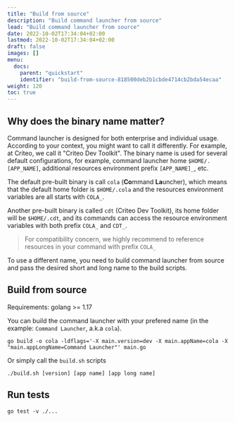 ```yaml
---
title: "Build from source"
description: "Build command launcher from source"
lead: "Build command launcher from source"
date: 2022-10-02T17:34:04+02:00
lastmod: 2022-10-02T17:34:04+02:00
draft: false
images: []
menu:
  docs:
    parent: "quickstart"
    identifier: "build-from-source-818500deb2b1cbde4714cb2bda54ecaa"
weight: 120
toc: true
---
```


## Why does the binary name matter?

Command launcher is designed for both enterprise and individual usage. According to your context, you might want to call it differently. For example, at Criteo, we call it "Criteo Dev Toolkit". The binary name is used for several default configurations, for example, command launcher home `$HOME/.[APP_NAME]`, additional resources environment prefix `[APP_NAME]_`, etc.

The default pre-built binary is call `cola` (**Co**mmand **La**uncher), which means that the default home folder is `$HOME/.cola` and the resources environment variables are all starts with `COLA_`.

Another pre-built binary is called `cdt` (Criteo Dev Toolkit), its home folder will be `$HOME/.cdt`, and its commands can access the resource environment variables with both prefix `COLA_` and `CDT_`.

> For compatibility concern, we highly recommend to reference resources in your command with prefix `COLA_`

To use a different name, you need to build command launcher from source and pass the desired short and long name to the build scripts.

## Build from source

Requirements: golang >= 1.17

You can build the command launcher with your prefered name (in the example: `Command Launcher`, a.k.a `cola`).

```shell
go build -o cola -ldflags='-X main.version=dev -X main.appName=cola -X "main.appLongName=Command Launcher"' main.go
```

Or simply call the `build.sh` scripts

```shell
./build.sh [version] [app name] [app long name]
```

## Run tests

```shell
go test -v ./...
```
